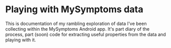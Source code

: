 # Playing with MySymptoms data

This is documentation of my rambling exploration of data I've been collecting within the MySymptoms Android app. It's part diary of the process, part (soon) code for extracting useful properties from the data and playing with it.